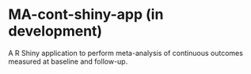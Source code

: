 # MA-cont-shiny-app (in development)

A R Shiny application to perform meta-analysis of continuous outcomes measured at baseline and follow-up.
